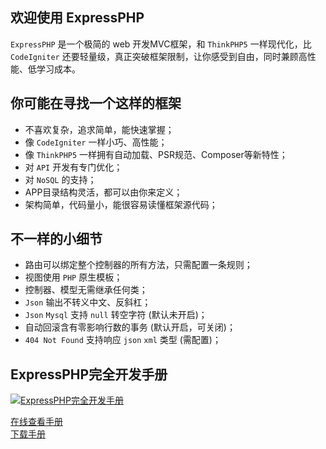## 欢迎使用 ExpressPHP

`ExpressPHP` 是一个极简的 web 开发MVC框架，和 `ThinkPHP5` 一样现代化，比 `CodeIgniter` 还要轻量级，真正突破框架限制，让你感受到自由，同时兼顾高性能、低学习成本。

## 你可能在寻找一个这样的框架

* 不喜欢复杂，追求简单，能快速掌握；
* 像 `CodeIgniter` 一样小巧、高性能；
* 像 `ThinkPHP5` 一样拥有自动加载、PSR规范、Composer等新特性；
* 对 `API` 开发有专门优化；
* 对 `NoSQL` 的支持；
* APP目录结构灵活，都可以由你来定义；
* 架构简单，代码量小，能很容易读懂框架源代码；

## 不一样的小细节

* 路由可以绑定整个控制器的所有方法，只需配置一条规则；
* 视图使用 `PHP` 原生模板；
* 控制器、模型无需继承任何类；
* `Json` 输出不转义中文、反斜杠；
* `Json` `Mysql` 支持 `null` 转空字符 (默认未开启)；
* 自动回滚含有零影响行数的事务 (默认开启，可关闭)；
* `404 Not Found` 支持响应 `json` `xml` 类型 (需配置)；

## ExpressPHP完全开发手册

[![ExpressPHP完全开发手册](https://box.kancloud.cn/cover_onanying_expressphp.jpg?imageMogr2/thumbnail/173x231!/interlace/1/quality/100)](http://www.kancloud.cn/onanying/expressphp/302715)

[在线查看手册](http://www.kancloud.cn/onanying/expressphp/302715)    
[下载手册](http://www.kancloud.cn/onanying/expressphp)
